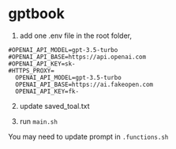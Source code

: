 # gptbook
1. add one .env file in the root folder, 
```
#OPENAI_API_MODEL=gpt-3.5-turbo
#OPENAI_API_BASE=https://api.openai.com
#OPENAI_API_KEY=sk-
#HTTPS_PROXY= 
  OPENAI_API_MODEL=gpt-3.5-turbo
  OPENAI_API_BASE=https://ai.fakeopen.com
  OPENAI_API_KEY=fk-
```

2. update saved_toal.txt


3. run `main.sh`

You may need to update prompt in `.functions.sh`